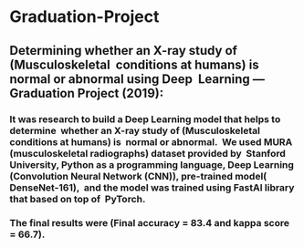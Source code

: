# Graduation-Project
## Determining whether an X-ray study of (Musculoskeletal  conditions at humans) is normal or abnormal using Deep  Learning ​— ​Graduation Project (2019):  
### It was research to build a Deep Learning model that helps to determine  whether an X-ray study of (Musculoskeletal conditions at humans) is  normal or abnormal.  We used MURA (musculoskeletal radiographs) dataset provided by  Stanford University, Python as a programming language, Deep Learning  (Convolution Neural Network (CNN)), pre-trained model( DenseNet-161),  and the model was trained using FastAI library that based on top of  PyTorch. 

### The final results were (Final accuracy = 83.4 and kappa score = 66.7).
